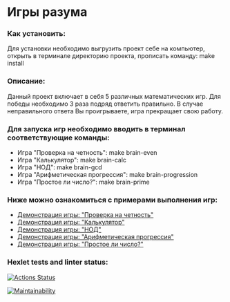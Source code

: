 # Игры разума

### Как установить:
Для установки необходимо выгрузить проект себе на компьютер, открыть в терминале директорию проекта, прописать команду: make install

### Описание: 
Данный проект включает в себя 5 различных математических игр. Для победы необходимо 3 раза подряд ответить правильно.
В случае неправильного ответа Вы проигрываете, игра прекращает свою работу.

### Для запуска игр необходимо вводить в терминал соответствующие команды:
- Игра "Проверка на четность": make brain-even
- Игра "Калькулятор": make brain-calc
- Игра "НОД": make brain-gcd
- Игра "Арифметическая прогрессия": make brain-progression
- Игра "Простое ли число?": make brain-prime

### Ниже можно ознакомиться с примерами выполнения игр:
- [Демонстрация игры: "Проверка на четность"](https://asciinema.org/a/sTJseMs3NaHjMzqZ6y2PP5SNR)
- [Демонстрация игры: "Калькулятор"](https://asciinema.org/a/vqLIAzNA44S13NwdyzFNUnSo4)
- [Демонстрация игры: "НОД"](https://asciinema.org/a/5X1wAulWdLPNuLyAcraBD3MDd)
- [Демонстрация игры: "Арифметическая прогрессия"](https://asciinema.org/a/MRcmH47zwQb8dRVDNlHG3LXsX)
- [Демонстрация игры: "Простое ли число?"](https://asciinema.org/a/jwspgwFZGZwZhhmDtdt3rkheC)

### Hexlet tests and linter status:

[![Actions Status](https://github.com/antonblkv/frontend-project-44/actions/workflows/hexlet-check.yml/badge.svg)](https://github.com/antonblkv/frontend-project-44/actions)

[![Maintainability](https://api.codeclimate.com/v1/badges/bc614be4af68230eff8f/maintainability)](https://codeclimate.com/github/antonblkv/frontend-project-44/maintainability)
